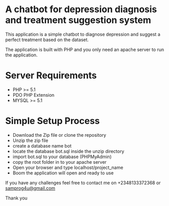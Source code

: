 # A chatbot for depression diagnosis and treatment suggestion system

This application is a simple chatbot to diagnose depression and suggest a perfect treatment based on the dataset.

The application is built with PHP and you only need an apache server to run the application.
# Server Requirements

- PHP >= 5.1
- PDO PHP Extension
- MYSQL >= 5.1

# Simple Setup Process
- Download the Zip file or clone the repository
- Unzip the zip file
- create a database name bot
- locate the database bot.sql inside the unzip directory
- import bot.sql to your database (PHPMyAdmin)
- copy the root folder in to your apache server
- Open your browser and type localhost/project_name
- Boom the application will open and ready to use

If you have any challenges feel free to contact me on
+2348133372368 or samprog4u@gmail.com

Thank you
